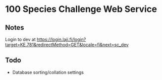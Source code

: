 # 100 Species Challenge Web Service

## Notes

Login to dev at
https://login.laji.fi/login?target=KE.781&redirectMethod=GET&locale=fi&next=sc_dev

## Todo

- Database sorting/collation settings
